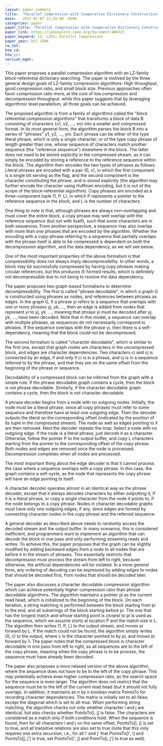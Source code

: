 ```yaml
---
layout: paper-summary
title:  "Parallel Compression with Cooperative Dictionary Construction"
date:   2021-07-07 21:55:00 -0500
categories: paper
paper_title: "Parallel Compression with Cooperative Dictionary Construction"
paper_link: https://ieeexplore.ieee.org/document/488325
paper_keyword: LZ; LZSS; Parallel Compression
paper_year: DCC 1996
rw_set:
htm_cd:
htm_cr:
version_mgmt:
---
```


This paper proposes a parallel compression algorithm with an LZ-family block-referential dictionary searching.
The paper is motived by the three general design goals of LZ-family compression algorithms: High throughput,
good compression ratio, and small block size.
Previous approaches often favor compression ratio more, at the cost of low compression and decompression throughput.
while this paper suggests that by leveraging algorithmic level parallelism, all three goals can be achieved.

The proposed algorithm is from a family of algorithms called the "block referential compression algorithms" that
transforms a block of data B consisting of characters {x1, x2, ..., xn} into a smaller and compressed format. 
In its most general form, the algorithm parses the block B into a series of "phrases" y1, y2, ..., ym.
Each phrase can be either of the type literal phrase, which is only a single character, or of the type copy phrase
of length greater than one, whose sequence of characters match another sequence (the "reference sequence") 
elsewhere in the block.
The latter does not need to be stored explicitly in the compressed stream, as it can simply be encoded by storing a
reference to the reference sequence within the block.
The algorithm then encodes the two types of phrases as follows.
Literal phrases are encoded with a pair (0, c), in which the first component is a single bit serving as the flag,
and the second component is the character constituting the phrase, and is stored explicitly (the algorithm may
further encode the character using Huffman encoding, but it is out of the scope of the block-referential algorithm).
Copy phrases are encoded as a three-component tuple (1, P, L), in which P represents a pointer to the reference 
sequence in the block, and L is the number of characters. 

One thing to note is that, although phrases are always non-overlapping and must cover the entire block, 
a copy phrase may well overlap with the reference sequence (but not with itself), such that some characters are 
in both sequences.
From another perspective, a sequence may also overlap with more than one phrases that are encoded by the algorithm.
Whether the encoding with a copy-phrase referring to a sequence that partially overlaps with the phrase itself is 
able to be compressed is dependent on both the decompression algorithm, and the data dependency, as we will see below.

One of the most important properties of the above formalism is that compressibility does not always imply 
decompressibility. In other words, a block may be successfully compressed by having copy phrases making circular 
references, but this produces ill-formed results, which is definitely not decompressible due to not being to resolve
the data dependency.

The paper proposes two graph-based formalisms to determine decompressibility.
The first is called "phrase decodable", in which a graph G is constructed using phrases as nodes, and references 
between phrases as edges. In the graph G, if a phrase yi refers to a sequence that overlaps with one or more 
phrases yj, yk, ..., then an edge is added from nodes that represent yi to yj, yk, ..., meaning that phrase yi
must be decoded after yj, yk, ..., have been decoded. 
Note that in this model, a sequence can overlap with multiple phrases, as sequences do not necessarily correspond 
to phrases. If the sequence overlaps with the phrase yi, then there is a self-dependency, meaning that the 
block could not be decompressed.

The second formalism is called "character decodable", which is similar to the first one, except that graph nodes 
are characters in the uncompressed block, and edges are character dependencies. 
Two characters ci and cj is connected by an edge, if and only if ci is in a phrase, and cj is in a sequence referred
to by the phrase, and that they are on the same offset from the beginning of the phrase or sequence. 

Decodability of a compressed block can be inferred from the graph with a simple rule: If the phrase decodable graph
contains a cycle, then the block is not phrase decodable. Similarly, if the character decodable graph contains a cycle,
then the block is not character decodable.

A phrase decoder begins from a node with no outgoing nodes. Initially, the node must be a literal phrase, 
since all copy phrases must refer to some sequence and therefore have at least one outgoing edge. 
Then the decoder outputs the literal on the corresponding offset (indicated by the position of its tuple in the
compressed stream). The node as well as edges pointing to it are then removed.
Next the decoder repeats the loop: Select a node with no outgoing edge. If the node is a literal phrase, just decode
it as a character. Otherwise, follow the pointer P to the output buffer, and copy L characters starting from the 
pointer to the corresponding offset of the copy phrase. Both nodes and edges are removed once the node is processed.
Decompression completes when all nodes are processed.

The most important thing about the edge decoder is that it cannot process the case where a sequence overlaps with a
copy phrase. In this case, the graph contains a self-cycle, as the node that represents the copy phrase will have
an edge pointing to itself.

A character decoder operates almost in an identical way as the phrase decoder, except that it always decodes 
characters by either outputting it, if it is a literal phrase, or copy a single character from the node it points to,
if the node belongs to a copy phrase.
Nodes in character decodable graphs must have only one outgoing edges, if any, since edges are formed by connecting
character nodes in the copy phrase and the referred sequence.

A general decoder as described above needs to randomly access the decoded stream and the output buffer. 
In many scenarios, this is considered inefficient, and programmers want to implement an algorithm that can decode 
the block in one pass and only performing streaming reads and writes.
To achieve this, the paper proposes that the graph can be slightly modified by adding backward edges from a node to
all nodes that are before it in the stream of phrases.
This essentially restricts that decompression must process the stream from left to right, because otherwise, the 
artificial dependencies will be violated.
In a more general form, any ordering of decoding can be expressed by adding edges to nodes that should be decoded
first, from nodes that should be decoded later.

The paper also discusses a character decodable compression algorithm which can achieve potentially higher compression
ratio than phrase decodable algorithms.
The algorithm maintains a pointer pi as the current read head, which is initialized to the beginning of the block.
On each iteration, a string matching is performed between the block starting from pi to the end, and all
substrings of the block starting before pi. The one that has the longest match and whose starting point is closest to 
pi is used as the sequence, which we assume starts at location P and the match size is L. The 
algorithm then writes (1, P, L) to the output stream, and moves pi forward by L. 
If the match could not be found, the algorithm simply writes (0, c) to the output, where c is the character pointed
to by pi, and moves pi forward by 1.
The paper notes that the compressed block is character decodable in one pass from left to right, as all 
sequences are to the left of the copy phrase, meaning when the copy phrase is to be process, the sequence must have
already been decoded.

The paper also proposes a more relaxed version of the above algorithm, where the sequence does not have to be to the
left of the copy phrase. This may potentially achieve even higher compression ratio, as the search space for the 
sequence is even larger.
The algorithm does not restrict that the sequence must be to the left of the current read head (but it should not 
fully overlap). In addition, it maintains an n by n boolean matrix PointsTo for recording character dependencies. 
The matrix is initially set to all-false, except the diagonal which is set to all-true.
When performing string matching, the algorithm checks not only whether character i and j are identical, but 
also checks whether PointsTo\[i, j\] is false. The characters are considered as a match only if both conditions hold.
When the sequence is found, then for all characters i and j on the same offset, PointsTo\[i, j\] is set to true,
and all transitive relations are also set to true (note that this only requires one extra recursion, i.e., 
for all i' and j' that PointsTo\[i', i\] and PointsTo\[j, j'\] is true, set PointsTo\[i', j\] and PointTo\[i, j'\] to 
true as well).


